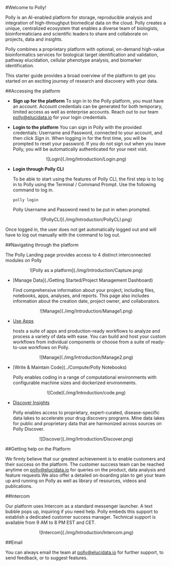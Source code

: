 #Welcome to Polly!

Polly is an AI-enabled platform for storage, reproducible analysis and integration of high-throughput biomedical data on the cloud. Polly creates a unique, centralized ecosystem that enables a diverse team of biologists, bioinformaticians and scientific leaders to share and collaborate on projects, data and insights.

Polly combines a proprietary platform with optional, on-demand high-value bioinformatics services for biological target identification and validation, pathway elucidation, cellular phenotype analysis, and biomarker identification.

This starter guide provides a broad overview of the platform to get you started on an exciting journey of research and discovery with your data.

##Accessing the platform

*   **Sign up for the platform**
    To sign in to the Polly platform, you must have an account. Account credentials can be generated for both temporary, limited access as well as enterprise accounts. Reach out to our team [polly@elucidata.io](mailto:polly@elucidata.io) for your login credentials.

*   **Login to the platform**
    You can sign in Polly with the provided credentials: Username and Password, connected to your account, and then click *Sign in*. When logging in for the first time, you will be prompted to reset your password. If you do not sign out when you leave Polly, you will be automatically authenticated for your next visit.

<center>![Login](./img/Introduction/Login.png)</center>


*   **Login through Polly CLI**

    To be able to start using the features of Polly CLI, the first step is to log in to Polly using the Terminal / Command Prompt. Use the following command to log in.

    <pre><code>polly login</code></pre>

    Polly Username and Password need to be put in when prompted.

<center>![PollyCLI](./img/Introduction/PollyCLI.png) <!-- <center>**Figure 5.** Sample metadata mapping file</center> --></center>

Once logged in, the user does not get automatically logged out and will have to log out manually with the command to log out.

##Navigating through the platform

The Polly Landing page provides access to 4 distinct interconnected modules on Polly

<center>![Polly as a platform](./img/Introduction/Capture.png) <!-- <center>**Figure 5.** Sample metadata mapping file</center> --></center>

*   [Manage Data](./Getting Started/Project Management Dashboard)

    Find comprehensive information about your project, including files, notebooks, apps, analyses, and reports. This page also includes information about the creation date, project owner, and collaborators.

<center>![Manage](./img/Introduction/Manage1.png) <!-- <center>**Figure 5.** Sample metadata mapping file</center> --></center>

*   [Use Apps](./Apps/Introduction)

     hosts a suite of apps and production-ready workflows to analyze and process a variety of data with ease. You can build and host your custom workflows from individual components or choose from a suite of ready-to-use workflows on Polly.

<center>![Manage](./img/Introduction/Manage2.png) <!-- <center>**Figure 5.** Sample metadata mapping file</center> --></center>

*   [Write & Maintain Code](../Compute/Polly Notebooks)

    Polly enables coding in a range of computational environments with configurable machine sizes and dockerized environments. 

<center>![Code](./img/Introduction/code.png) <!-- <center>**Figure 5.** Sample metadata mapping file</center> --></center>

*   [Discover Insights](../Discover)

    Polly enables access to proprietary, expert-curated, disease-specific data lakes to accelerate your drug discovery programs. Mine data lakes for public and proprietary data that are harmonized across sources on  Polly Discover. 

<center>![Discover](./img/Introduction/Discover.png) <!-- <center>**Figure 5.** Sample metadata mapping file</center> --></center>
 
##Getting help on the Platform

We firmly believe that our greatest achievement is to enable customers and their success on the platform. The customer success team can be reached anytime on [polly@elucidata.io](mailto:polly@elucidata.io) for queries on the product, data analysis and feature requests.We  also offer a detailed on-boarding plan to get your team up and running on Polly as well as library of resources, videos and publications.

##Intercom

Our platform uses Intercom as a standard messenger launcher. A text bubble pops up, inquiring if you need help. Polly embeds this support to establish a dedicated customer success manager. Technical support is available from 9 AM to 8 PM EST and CET.

<center>![Intercom](./img/Introduction/Intercom.png) <!-- <center>**Figure 5.** Sample metadata mapping file</center> --></center>

##Email

You can always email the team at [polly@elucidata.io](mailto:polly@elucidata.io) for further support, to send feedback, or to suggest features.
